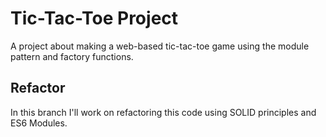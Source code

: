 # Tic-Tac-Toe Project

A project about making a web-based tic-tac-toe game using the module pattern and factory functions.

## Refactor

In this branch I'll work on refactoring this code using SOLID principles and ES6 Modules.